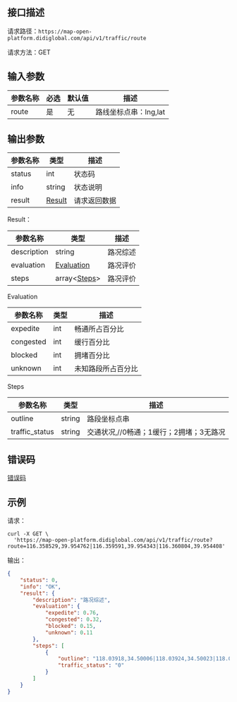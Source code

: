 ## 接口描述
请求路径：`https://map-open-platform.didiglobal.com/api/v1/traffic/route`

请求方法：GET
## 输入参数
|参数名称 | 必选 | 默认值 | 描述|
|--------|-----|-----|-----|
|route| 是 | 无 |路线坐标点串：lng,lat|lng,lat|…。经纬度小数点后不超过6位。至少输入3个点。|

## 输出参数
|参数名称  | 类型 | 描述|
|--------|-----|-----|
|status | int  |状态码 |
|info|string|状态说明	|
|result | [Result](#Result)|请求返回数据 |

<span id="Result"></span>
Result：

|参数名称  | 类型 | 描述 |
|--------|-----|-----|
|description   | string  |路况综述|
|evaluation   |  [Evaluation](#Evaluation)  |路况评价 |
|steps   |  array<[Steps](#Steps)>  |路况评价 |

<span id="Evaluation"></span>
Evaluation

|参数名称  | 类型 | 描述 |
|--------|-----|-----|
|expedite   | int  |畅通所占百分比|
|congested   |  int  |缓行百分比 |
|blocked   |  int |拥堵百分比 |
|unknown   | int |未知路段所占百分比 |

<span id="Steps"></span>
Steps

|参数名称  | 类型 | 描述 |
|--------|-----|-----|
|outline   | string  |路段坐标点串|
|traffic_status   | string   |交通状况,//0畅通；1缓行；2拥堵；3无路况 |

## 错误码
[错误码](/static/apimarket-docs/services/地图开放平台/错误码.md#errorCode)

## 示例

请求：
``` shell
curl -X GET \
  'https://map-open-platform.didiglobal.com/api/v1/traffic/route?route=116.358529,39.954762|116.359591,39.954343|116.360804,39.954408'
```
输出：
``` json
{
    "status": 0,
    "info": "OK",
    "result": {
        "description": "路况综述",
        "evaluation": {
            "expedite": 0.76,
            "congested": 0.32,
            "blocked": 0.15,
            "unknown": 0.11
        },
        "steps": [
            {
                "outline": "118.03918,34.50006|118.03924,34.50023|118.04052,34.50384|118.03919,34.50408",
                "traffic_status": "0"
            }
        ]
    }
}
```
